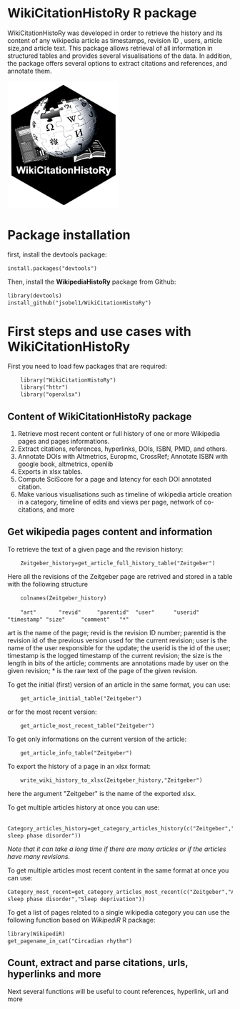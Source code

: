 # WikiCitationHistoRy R package

WikiCitationHistoRy was developed in order to retrieve the history and its content of any wikipedia article as timestamps, revision ID , users, article size,and article text. This package allows retrieval of all information in structured tables and provides several visualisations of the data. In addition, the package offers several options to extract citations and references, and annotate them.

<img src="https://github.com/jsobel1/WikiCitationHistoRy/blob/master/img/WikiHistory_logo_V3_test.png" width="250">


# Package installation

first, install the devtools package:

 	install.packages("devtools")

Then, install the **WikipediaHistoRy** package from Github:

	library(devtools)
	install_github("jsobel1/WikiCitationHistoRy")

# First steps and use cases with **WikiCitationHistoRy**

First you need to load few packages that are required:

		library("WikiCitationHistoRy")
		library("httr")
		library("openxlsx")

## Content of **WikiCitationHistoRy** package
1. Retrieve most recent content or full history of one or more Wikipedia pages and pages informations.
2. Extract citations, references, hyperlinks, DOIs, ISBN, PMID, and others.
3. Annotate DOIs with Altmetrics, Europmc, CrossRef; Annotate ISBN with google book, altmetrics, openlib
4. Exports in xlsx tables.
5. Compute SciScore for a page and latency for each DOI annotated citation.
6. Make various visualisations such as timeline of wikipedia article creation in a category, timeline of edits and views per page,
network of co-citations, and more  

## Get wikipedia pages content and information

To retrieve the text of a given page and the revision history:

		Zeitgeber_history=get_article_full_history_table("Zeitgeber")

Here all the revisions of the Zeitgeber page are retrived and stored in a table with the following structure

		colnames(Zeitgeber_history)

		"art"       "revid"     "parentid"  "user"      "userid"    "timestamp" "size"     "comment"   "*"      

art is the name of the page; revid is the revision ID number; parentid is the revision id of the previous version used for the current revision;  user is the name of the user responsible for the update; the userid is the id of the user; timestamp is the logged timestamp of the current revision; the size is the length in bits of the article; comments are annotations made by user on the given revision; * is the raw text of the page of the given revision.

To get the initial (first) version of an article in the same format, you can use:

		get_article_initial_table("Zeitgeber")

or for the most recent version:

		get_article_most_recent_table("Zeitgeber")

To get only informations on the current version of the article:

		get_article_info_table("Zeitgeber")

To export the history of a page in an xlsx format:

		write_wiki_history_to_xlsx(Zeitgeber_history,"Zeitgeber")

here the argument "Zeitgeber" is the name of the exported xlsx.

To get multiple articles history at once you can use:

		Category_articles_history=get_category_articles_history(c("Zeitgeber","Advanced sleep phase disorder"))

*Note that it can take a long time if there are many articles or if the articles have many revisions.*

To get multiple articles most recent content in the same format at once you can use:

	Category_most_recent=get_category_articles_most_recent(c("Zeitgeber","Advanced sleep phase disorder","Sleep deprivation"))

To get a list of pages related to a single wikipedia category you can use the following function based on *WikipediR* R package:

	library(WikipediR)
	get_pagename_in_cat("Circadian rhythm")

## Count, extract and parse citations, urls, hyperlinks and more

Next several functions will be useful to count references, hyperlink, url and more








